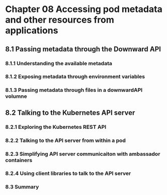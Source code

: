 # Chapter 08 Accessing pod metadata and other resources from applications

## 8.1 Passing metadata through the Downward API

### 8.1.1 Understanding the available metadata

### 8.1.2 Exposing metadata through environment variables

### 8.1.3 Passing metadata through files in a downwardAPI volumne

## 8.2 Talking to the Kubernetes API server

### 8.2.1 Exploring the Kubernetes REST API

### 8.2.2 Talking to the API server from within a pod

### 8.2.3 Simplifying API server communicaiton with ambassador containers

### 8.2.4 Using client libraries to talk to the API server

### 8.3 Summary

